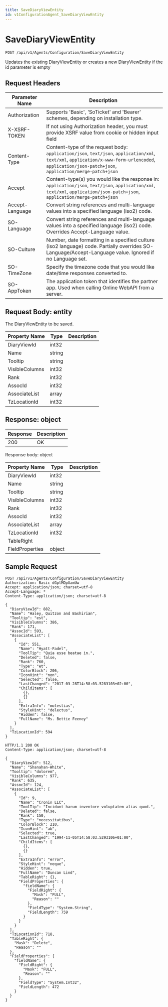 ```yaml
---
title: SaveDiaryViewEntity
id: v1ConfigurationAgent_SaveDiaryViewEntity
---
```


# SaveDiaryViewEntity

```http
POST /api/v1/Agents/Configuration/SaveDiaryViewEntity
```

Updates the existing DiaryViewEntity or creates a new DiaryViewEntity if the id parameter is empty








## Request Headers

| Parameter Name | Description |
|----------------|-------------|
| Authorization  | Supports 'Basic', 'SoTicket' and 'Bearer' schemes, depending on installation type. |
| X-XSRF-TOKEN   | If not using Authorization header, you must provide XSRF value from cookie or hidden input field |
| Content-Type | Content-type of the request body: `application/json`, `text/json`, `application/xml`, `text/xml`, `application/x-www-form-urlencoded`, `application/json-patch+json`, `application/merge-patch+json` |
| Accept         | Content-type(s) you would like the response in: `application/json`, `text/json`, `application/xml`, `text/xml`, `application/json-patch+json`, `application/merge-patch+json` |
| Accept-Language | Convert string references and multi-language values into a specified language (iso2) code. |
| SO-Language | Convert string references and multi-language values into a specified language (iso2) code. Overrides Accept-Language value. |
| SO-Culture | Number, date formatting in a specified culture (iso2 language) code. Partially overrides SO-Language/Accept-Language value. Ignored if no Language set. |
| SO-TimeZone | Specify the timezone code that you would like date/time responses converted to. |
| SO-AppToken | The application token that identifies the partner app. Used when calling Online WebAPI from a server. |

## Request Body: entity  

The DiaryViewEntity to be saved. 

| Property Name | Type |  Description |
|----------------|------|--------------|
| DiaryViewId | int32 |  |
| Name | string |  |
| Tooltip | string |  |
| VisibleColumns | int32 |  |
| Rank | int32 |  |
| AssocId | int32 |  |
| AssociateList | array |  |
| TzLocationId | int32 |  |


## Response: object



| Response | Description |
|----------------|-------------|
| 200 | OK |

Response body: object

| Property Name | Type |  Description |
|----------------|------|--------------|
| DiaryViewId | int32 |  |
| Name | string |  |
| Tooltip | string |  |
| VisibleColumns | int32 |  |
| Rank | int32 |  |
| AssocId | int32 |  |
| AssociateList | array |  |
| TzLocationId | int32 |  |
| TableRight |  |  |
| FieldProperties | object |  |

## Sample Request

```http!
POST /api/v1/Agents/Configuration/SaveDiaryViewEntity
Authorization: Basic dGplMDpUamUw
Accept: application/json; charset=utf-8
Accept-Language: *
Content-Type: application/json; charset=utf-8

{
  "DiaryViewId": 882,
  "Name": "Haley, Quitzon and Bashirian",
  "Tooltip": "est",
  "VisibleColumns": 386,
  "Rank": 171,
  "AssocId": 593,
  "AssociateList": [
    {
      "Id": 551,
      "Name": "Hyatt-Fadel",
      "ToolTip": "Quia esse beatae in.",
      "Deleted": false,
      "Rank": 760,
      "Type": "et",
      "ColorBlock": 206,
      "IconHint": "non",
      "Selected": false,
      "LastChanged": "2017-03-28T14:58:03.5283103+02:00",
      "ChildItems": [
        {},
        {}
      ],
      "ExtraInfo": "molestias",
      "StyleHint": "delectus",
      "Hidden": false,
      "FullName": "Ms. Bettie Feeney"
    }
  ],
  "TzLocationId": 594
}
```

```http_
HTTP/1.1 200 OK
Content-Type: application/json; charset=utf-8

{
  "DiaryViewId": 512,
  "Name": "Shanahan-White",
  "Tooltip": "dolorem",
  "VisibleColumns": 977,
  "Rank": 635,
  "AssocId": 124,
  "AssociateList": [
    {
      "Id": 9,
      "Name": "Cronin LLC",
      "ToolTip": "Incidunt harum inventore voluptatem alias quod.",
      "Deleted": false,
      "Rank": 150,
      "Type": "necessitatibus",
      "ColorBlock": 210,
      "IconHint": "ab",
      "Selected": true,
      "LastChanged": "1994-11-05T14:58:03.5293106+01:00",
      "ChildItems": [
        {},
        {}
      ],
      "ExtraInfo": "error",
      "StyleHint": "neque",
      "Hidden": true,
      "FullName": "Duncan Lind",
      "TableRight": {},
      "FieldProperties": {
        "fieldName": {
          "FieldRight": {
            "Mask": "FULL",
            "Reason": ""
          },
          "FieldType": "System.String",
          "FieldLength": 759
        }
      }
    }
  ],
  "TzLocationId": 718,
  "TableRight": {
    "Mask": "Delete",
    "Reason": ""
  },
  "FieldProperties": {
    "fieldName": {
      "FieldRight": {
        "Mask": "FULL",
        "Reason": ""
      },
      "FieldType": "System.Int32",
      "FieldLength": 472
    }
  }
}
```